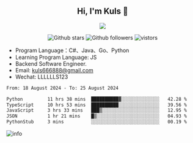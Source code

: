 <h2 align="center"> Hi, I'm Kuls 👋 </h2>
<p align="center">
    <p align="center">
        <img src=" https://avatars.githubusercontent.com/u/42165104?s=460&u=5c7fbf0bce7d4b38a15a44676e6f64b529e47598&v=4"/>
    </p>
    <p align="center">
      <img src="https://img.shields.io/github/stars/hellokuls?style=social" alt="Github stars" />
      <img src="https://img.shields.io/github/followers/hellokuls?style=social" alt="Github followers" />
      <img src="https://visitor-badge.glitch.me/badge?page_id=hellokuls.readme" alt="vistors" />
    </p>
</p>

- Program Language：C#、Java、Go、Python
- Learning Program Language: JS
- Backend Software Engineer.
- Email: kuls666888@gmail.com
- Wechat: LLLLLLS123

<!--START_SECTION:waka-->

```txt
From: 18 August 2024 - To: 25 August 2024

Python         11 hrs 38 mins  ██████████▓░░░░░░░░░░░░░░   42.28 %
TypeScript     10 hrs 53 mins  ██████████░░░░░░░░░░░░░░░   39.56 %
JavaScript     3 hrs 33 mins   ███▒░░░░░░░░░░░░░░░░░░░░░   12.95 %
JSON           1 hr 21 mins    █▒░░░░░░░░░░░░░░░░░░░░░░░   04.93 %
PythonStub     3 mins          ░░░░░░░░░░░░░░░░░░░░░░░░░   00.19 %
```

<!--END_SECTION:waka-->

![info](https://github-readme-stats.vercel.app/api?username=hellokuls&show_icons=true&count_private=true&hide=prs&theme=default_repocard)


